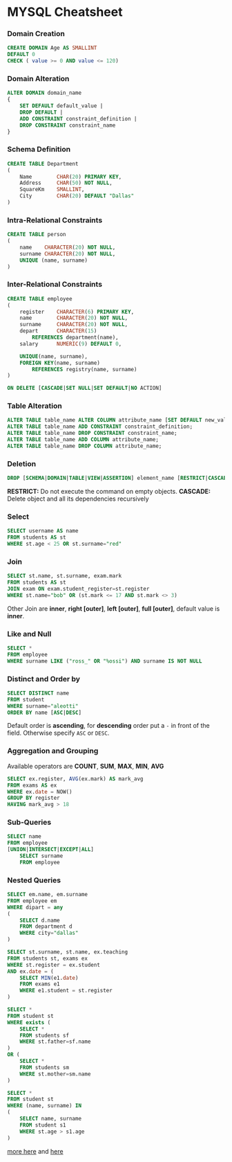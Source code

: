 # MYSQL Cheatsheet
### Domain Creation
```sql
CREATE DOMAIN Age AS SMALLINT
DEFAULT 0
CHECK ( value >= 0 AND value <= 120)
```

### Domain Alteration
```sql
ALTER DOMAIN domain_name
{
    SET DEFAULT default_value |
    DROP DEFAULT |
    ADD CONSTRAINT constraint_definition |
    DROP CONSTRAINT constraint_name
}
```


### Schema Definition
```sql
CREATE TABLE Department
(
    Name        CHAR(20) PRIMARY KEY,
    Address     CHAR(50) NOT NULL,
    SquareKm    SMALLINT,
    City        CHAR(20) DEFAULT "Dallas"
)
```

### Intra-Relational Constraints
```sql
CREATE TABLE person
(
    name    CHARACTER(20) NOT NULL,
    surname CHARACTER(20) NOT NULL,
    UNIQUE (name, surname)
)
```

### Inter-Relational Constraints
```sql
CREATE TABLE employee
(
    register    CHARACTER(6) PRIMARY KEY,
    name        CHARACTER(20) NOT NULL,
    surname     CHARACTER(20) NOT NULL,
    depart      CHARACTER(15)
        REFERENCES department(name),
    salary      NUMERIC(9) DEFAULT 0,

    UNIQUE(name, surname),
    FOREIGN KEY(name, surname)
        REFERENCES registry(name, surname)
)
```

```sql
ON DELETE [CASCADE|SET NULL|SET DEFAULT|NO ACTION]
```

### Table Alteration
```sql
ALTER TABLE table_name ALTER COLUMN attribute_name [SET DEFAULT new_value|DROP DEFAULT];
ALTER TABLE table_name ADD CONSTRAINT constraint_definition;
ALTER TABLE table_name DROP CONSTRAINT constraint_name;
ALTER TABLE table_name ADD COLUMN attribute_name;
ALTER TABLE table_name DROP COLUMN attribute_name;
```


### Deletion
```sql
DROP [SCHEMA|DOMAIN|TABLE|VIEW|ASSERTION] element_name [RESTRICT|CASCADE]
```
**RESTRICT:** Do not execute the command on empty objects.
**CASCADE:** Delete object and all its dependencies recursively

### Select
```sql
SELECT username AS name
FROM students AS st
WHERE st.age < 25 OR st.surname="red"
```

### Join
```sql
SELECT st.name, st.surname, exam.mark
FROM students AS st
JOIN exam ON exam.student_register=st.register
WHERE st.name="bob" OR (st.mark <= 17 AND st.mark <> 3)
```
Other Join are **inner**, **right [outer]**, **left [outer]**, **full [outer]**, default value is **inner**.

### Like and Null
```sql
SELECT *
FROM employee
WHERE surname LIKE ("ross_" OR "%ossi") AND surname IS NOT NULL
```

### Distinct and Order by
```sql
SELECT DISTINCT name
FROM student
WHERE surname="aleotti"
ORDER BY name [ASC|DESC]
```
Default order is **ascending**, for **descending** order put a `-` in front of the field. Otherwise specify `ASC` or `DESC`.

### Aggregation and Grouping
Available operators are **COUNT**, **SUM**, **MAX**, **MIN**, **AVG**
```sql
SELECT ex.register, AVG(ex.mark) AS mark_avg
FROM exams AS ex
WHERE ex.date = NOW()
GROUP BY register
HAVING mark_avg > 18
```

### Sub-Queries
```sql
SELECT name
FROM employee
[UNION|INTERSECT|EXCEPT|ALL]
    SELECT surname
    FROM employee
```

### Nested Queries
```sql
SELECT em.name, em.surname
FROM employee em
WHERE dipart = any
(
    SELECT d.name
    FROM department d
    WHERE city="dallas"
)
```
```sql
SELECT st.surname, st.name, ex.teaching
FROM students st, exams ex
WHERE st.register = ex.student
AND ex.date = (
    SELECT MIN(e1.date)
    FROM exams e1
    WHERE e1.student = st.register
)
```

```sql
SELECT *
FROM student st
WHERE exists (
    SELECT *
    FROM students sf
    WHERE st.father=sf.name
)
OR (
    SELECT *
    FROM students sm
    WHERE st.mother=sm.name
)
```

```sql
SELECT *
FROM student st
WHERE (name, surname) IN
(
    SELECT name, surname
    FROM student s1
    WHERE st.age > s1.age
)
```

[more here](https://devhints.io/mysql) and [here](http://www.mysqltutorial.org/mysql-cheat-sheet.aspx)
